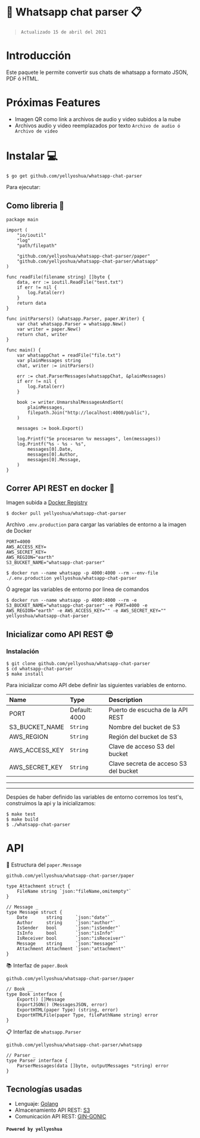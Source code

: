 # 💬 Whatsapp chat parser 📋

> `Actualizado 15 de abril del 2021`

# Introducci&oacute;n

Este paquete le permite convertir sus chats de whatsapp a formato JSON, PDF ó HTML.

# Pr&oacute;ximas Features
- Imagen QR como link a archivos de audio y video subidos a la nube
- Archivos audio y video reemplazados por texto `Archivo de audio ó Archivo de video`

# Instalar 💻

```
$ go get github.com/yellyoshua/whatsapp-chat-parser
```

Para ejecutar:

## Como libreria 📜

```golang
package main

import (
	"io/ioutil"
	"log"
	"path/filepath"

	"github.com/yellyoshua/whatsapp-chat-parser/paper"
	"github.com/yellyoshua/whatsapp-chat-parser/whatsapp"
)

func readFile(filename string) []byte {
	data, err := ioutil.ReadFile("test.txt")
	if err != nil {
		log.Fatal(err)
	}
	return data
}

func initParsers() (whatsapp.Parser, paper.Writer) {
	var chat whatsapp.Parser = whatsapp.New()
	var writer = paper.New()
	return chat, writer
}

func main() {
	var whatsappChat = readFile("file.txt")
	var plainMessages string
	chat, writer := initParsers()

	err := chat.ParserMessages(whatsappChat, &plainMessages)
	if err != nil {
		log.Fatal(err)
	}

	book := writer.UnmarshalMessagesAndSort(
		plainMessages,
		filepath.Join("http://localhost:4000/public"),
	)

	messages := book.Export()

	log.Printf("Se procesaron %v messages", len(messages))
	log.Printf("%s - %s - %s",
		messages[0].Date,
		messages[0].Author,
		messages[0].Message,
	)
}
```

## Correr API REST en docker 🐳

Imagen subida a [Docker Registry](https://hub.docker.com/r/yellyoshua/whatsapp-chat-parser)

```
$ docker pull yellyoshua/whatsapp-chat-parser
```
Archivo `.env.production` para cargar las variables de entorno a la imagen de Docker

```.env
PORT=4000
AWS_ACCESS_KEY=
AWS_SECRET_KEY=
AWS_REGION="earth"
S3_BUCKET_NAME="whatsapp-chat-parser"
```

```
$ docker run --name whatsapp -p 4000:4000 --rm --env-file ./.env.production yellyoshua/whatsapp-chat-parser
```
&Oacute; agregar las variables de entorno por linea de comandos

```
$ docker run --name whatsapp -p 4000:4000 --rm -e S3_BUCKET_NAME="whatsapp-chat-parser" -e PORT=4000 -e AWS_REGION="earth" -e AWS_ACCESS_KEY="" -e AWS_SECRET_KEY="" yellyoshua/whatsapp-chat-parser
```


## Inicializar como API REST 😎

### Instalaci&oacute;n

```
$ git clone github.com/yellyoshua/whatsapp-chat-parser
$ cd whatsapp-chat-parser
$ make install
```

Para inicializar como API debe definir las siguientes variables de entorno.

<!-- prettier-ignore-start -->
| Name | Type | Description |
| :--- | :--- | :--- |
| PORT | Default: 4000| Puerto de escucha de la API REST |
| S3_BUCKET_NAME | `String`| Nombre del bucket de S3 |
| AWS_REGION | `String`| Regi&oacute;n del bucket de S3 |
| AWS_ACCESS_KEY | `String`| Clave de acceso S3 del bucket |
| AWS_SECRET_KEY | `String`| Clave secreta de acceso S3 del bucket |
<!-- prettier-ignore-end -->

____
____


Desp&uacute;es de haber definido las variables de entorno corremos los test's, construimos la api y la inicializamos:

```
$ make test
$ make build
$ ./whatsapp-chat-parser
```

# API

💬 Estructura del `paper.Message`

`github.com/yellyoshua/whatsapp-chat-parser/paper`

```golang
type Attachment struct {
	FileName string `json:"fileName,omitempty"`
}

// Message _
type Message struct {
	Date       string     `json:"date"`
	Author     string     `json:"author"`
	IsSender   bool       `json:"isSender"`
	IsInfo     bool       `json:"isInfo"`
	IsReceiver bool       `json:"isReceiver"`
	Message    string     `json:"message"`
	Attachment Attachment `json:"attachment"`
}
```

📚 Interfaz de `paper.Book`

`github.com/yellyoshua/whatsapp-chat-parser/paper`

```golang
// Book __
type Book interface {
	Export() []Message
	ExportJSON() (MessagesJSON, error)
	ExportHTML(paper Type) (string, error)
	ExportHTMLFile(paper Type, filePathName string) error
}
```

📋 Interfaz de `whatsapp.Parser`

`github.com/yellyoshua/whatsapp-chat-parser/whatsapp`

```golang
// Parser _
type Parser interface {
	ParserMessages(data []byte, outputMessages *string) error
}
```

## Tecnolog&iacute;as usadas

- Lenguaje: [Golang](https://golang.org/)
- Almacenamiento API REST: [S3](https://aws.amazon.com/s3/)
- Comunicaci&oacute;n API REST: [GIN-GONIC](github.com/gin-gonic/gin)


#### `Powered by yellyoshua `